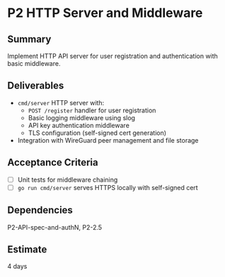 # P2 HTTP Server and Middleware

## Summary
Implement HTTP API server for user registration and authentication with basic middleware.

## Deliverables
- `cmd/server` HTTP server with:
  - `POST /register` handler for user registration
  - Basic logging middleware using slog
  - API key authentication middleware
  - TLS configuration (self-signed cert generation)
- Integration with WireGuard peer management and file storage

## Acceptance Criteria
- [ ] Unit tests for middleware chaining
- [ ] `go run cmd/server` serves HTTPS locally with self-signed cert

## Dependencies
P2-API-spec-and-authN, P2-2.5

## Estimate
4 days










